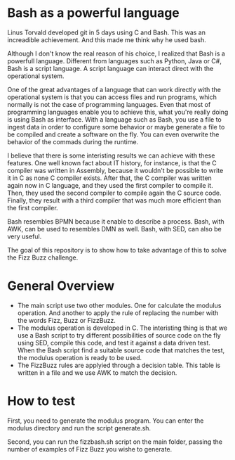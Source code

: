 # Bash as a powerful language

Linus Torvald developed git in 5 days using C and Bash. This was an increadible achievement. And this made me think why he used bash.

Although I don't know the real reason of his choice, I realized that Bash is a powerfull language. Different from languages such as Python, Java or C#, Bash is a script language. A script language can interact direct with the operational system.

One of the great advantages of a language that can work directly with the operational system is that you can access files and run programs, which normally is not the case of programming languages. Even that most of programming languages enable you to achieve this, what you're really doing is using Bash as interface. With a language such as Bash, you use a file to ingest data in order to configure some behavior or maybe generate a file to be compiled and create a software on the fly. You can even overwrite the behavior of the commads during the runtime.

I believe that there is some interisting results we can achieve with these features. One well known fact about IT history, for instance, is that the C compiler was written in Assembly, because it wouldn't be possible to write it in C as none C compiler exists. After that, the C compiler was written again now in C language, and they used the first compiler to compile it. Then, they used the second compiler to compile again the C source code. Finally, they result with a third compiler that was much more efficient than the first compiler.

Bash resembles BPMN because it enable to describe a process. Bash, with AWK, can be used to resembles DMN as well. Bash, with SED, can also be very useful.

The goal of this repository is to show how to take advantage of this to solve the Fizz Buzz challenge.

# General Overview

* The main script use two other modules. One for calculate the modulus operation. And another to apply the rule of replacing the number with the words Fizz, Buzz or FizzBuzz.
* The modulus operation is developed in C. The interisting thing is that we use a Bash script to try different possibilities of source code on the fly using SED, compile this code, and test it against a data driven test. When the Bash script find a suitable source code that matches the test, the modulus operation is ready to be used.
* The FizzBuzz rules are applyied through a decision table. This table is written in a file and we use AWK to match the decision.

# How to test

First, you need to generate the modulus program. You can enter the modulus directory and run the script generate.sh.

Second, you can run the fizzbash.sh script on the main folder, passing the number of examples of Fizz Buzz you wishe to generate.
